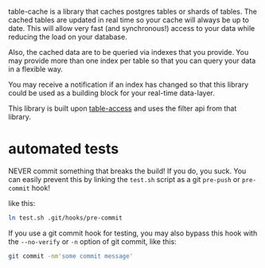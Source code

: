 table-cache is a library that caches postgres tables or shards of tables. The
cached tables are updated in real time so your cache will always be up to
date. This will allow very fast (and synchronous!) access to your data while
reducing the load on your database.

Also, the cached data are to be queried via indexes that you provide. You may
provide more than one index per table so that you can query your data in a
flexible way.

You may receive a notification if an index has changed so that this library
could be used as a building block for your real-time data-layer.

This library is built upon [table-access](https://github.com/LuvDaSun/table-access)
and uses the filter api from that library.

# automated tests
NEVER commit something that breaks the build! If you do, you suck. You can
easily prevent this by linking the `test.sh` script as a git `pre-push` or
`pre-commit` hook!

like this:
```bash
ln test.sh .git/hooks/pre-commit
```

If you use a git commit hook for testing, you may also bypass this hook with
the `--no-verify` or `-n` option of git commit, like this:
```bash
git commit -nm'some commit message'
```

